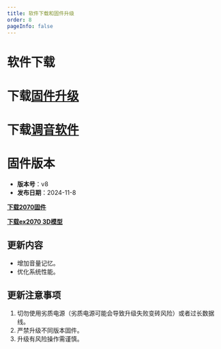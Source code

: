 ```yaml
---
title: 软件下载和固件升级
order: 8
pageInfo: false
---
```

# 软件下载
# 下载[固件升级](https://likeyou156156.online:9000/lky/tools/MV_Assisant_Tools_2021_V3.0.9T(2023.05.29).exe)
# 下载[调音软件](https://likeyou156156.online:9000/lky/tools/ACPWorkbench_24bit.exe)


# 固件版本

- **版本号**：v8
- **发布日期**：2024-11-8

**[下载2070固件](https://likeyou156156.online:9000/lky/EX/EX2070/bin/EX202_2070-2024-11-8.mva)**

**[下载ex2070 3D模型](https://likeyou156156.online:9000/lky/3D/EX202_2070.step)**

## 更新内容
- 增加音量记忆。
- 优化系统性能。

## 更新注意事项
1. 切勿使用劣质电源（劣质电源可能会导致升级失败变砖风险）或者过长数据线。
2. 严禁升级不同版本固件。
3. 升级有风险操作需谨慎。
